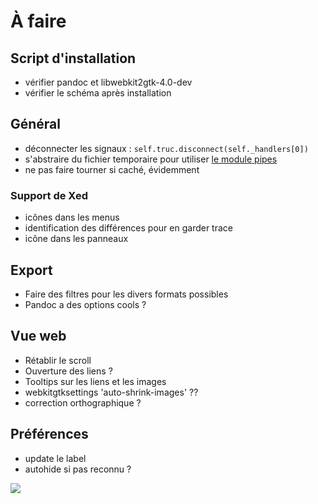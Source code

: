 # À faire

## Script d'installation

- vérifier pandoc et libwebkit2gtk-4.0-dev
- vérifier le schéma après installation

## Général

- déconnecter les signaux : `self.truc.disconnect(self._handlers[0])`
- s'abstraire du fichier temporaire pour utiliser [le module pipes](https://docs.python.org/fr/3.6/library/pipes.html)
- ne pas faire tourner si caché, évidemment

### Support de Xed

- icônes dans les menus
- identification des différences pour en garder trace
- icône dans les panneaux

## Export

- Faire des filtres pour les divers formats possibles
- Pandoc a des options cools ?

## Vue web

- Rétablir le scroll
- Ouverture des liens ?
- Tooltips sur les liens et les images
- webkitgtksettings 'auto-shrink-images' ??
- correction orthographique ?

## Préférences

- update le label
- autohide si pas reconnu ?

![](/home/roschan/Images/XHzRUpI.jpg)



























